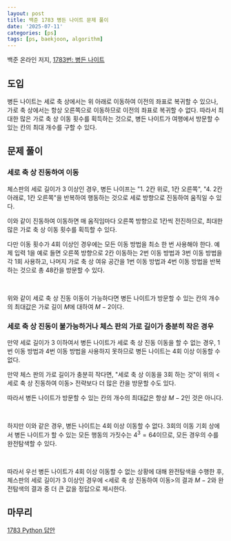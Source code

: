```yaml
---
layout: post
title: 백준 1783 병든 나이트 문제 풀이
date: '2025-07-11'
categories: [ps]
tags: [ps, baekjoon, algorithm]
---
```


백준 온라인 저지, [1783번: 병든 나이트](https://www.acmicpc.net/problem/1783)

## 도입

병든 나이트는 세로 축 상에서는 위 아래로 이동하여 이전의 좌표로 복귀할 수 있으나, 가로 축 상에서는 항상 오른쪽으로 이동하므로 이전의 좌표로 복귀할 수 없다. 따라서 최대한 많은 가로 축 상 이동 횟수를 획득하는 것으로, 병든 나이트가 여행에서 방문할 수 있는 칸의 최대 개수를 구할 수 있다.

## 문제 풀이

### 세로 축 상 진동하여 이동

체스판의 세로 길이가 3 이상인 경우, 병든 나이프는 "1. 2칸 위로, 1칸 오른쪽", "4. 2칸 아래로, 1칸 오른쪽"을 반복하여 행동하는 것으로 세로 방향으로 진동하여 움직일 수 있다.  

이와 같이 진동하여 이동하면 매 움직임마다 오른쪽 방향으로 1칸씩 전진하므로, 최대한 많은 가로 축 상 이동 횟수를 획득할 수 있다.  

다만 이동 횟수가 4회 이상인 경우에는 모든 이동 방법을 최소 한 번 사용해야 한다. 예제 입력 1을 예로 들면 오른쪽 방향으로 2칸 이동하는 2번 이동 방법과 3번 이동 방법을 각 1회 사용하고, 나머지 가로 축 상 여유 공간을 1번 이동 방법과 4번 이동 방법을 반복하는 것으로 총 48칸을 방문할 수 있다.  

<br />

위와 같이 세로 축 상 진동 이동이 가능하다면 병든 나이트가 방문할 수 있는 칸의 개수의 최대값은 가로 길이 $M$에 대하여 $M - 2$이다.

### 세로 축 상 진동이 불가능하거나 체스 판의 가로 길이가 충분히 작은 경우

만약 세로 길이가 3 이하여서 병든 나이트가 세로 축 상 진동 이동을 할 수 없는 경우, 1번 이동 방법과 4번 이동 방법을 사용하지 못하므로 병든 나이트는 4회 이상 이동할 수 없다.

만약 체스 판의 가로 길이가 충분히 작다면, "세로 축 상 이동을 3회 하는 것"이 위의 &lt;세로 축 상 진동하여 이동&gt; 전략보다 더 많은 칸을 방문할 수도 있다.  

따라서 병든 나이트가 방문할 수 있는 칸의 개수의 최대값은 항상 $M - 2$인 것은 아니다.  

<br />

하지만 이와 같은 경우, 병든 나이트는 4회 이상 이동할 수 없다. 3회의 이동 기회 상에서 병든 나이트가 할 수 있는 모든 행동의 가짓수는 $4 ^ 3 = 64$이므로, 모든 경우의 수를 완전탐색할 수 있다.  

<br />

따라서 우선 병든 나이트가 4회 이상 이동할 수 없는 상황에 대해 완전탐색을 수행한 후, 체스판의 세로 길이가 3 이상인 경우에 &lt;세로 축 상 진동하여 이동&gt;의 결과 $M - 2$와 완전탐색의 결과 중 더 큰 값을 정답으로 제시한다.

## 마무리

[1783 Python 답안](https://github.com/shapelayer/training/blob/main/tasks/online_judge/baekjoon/python/1783.py)
